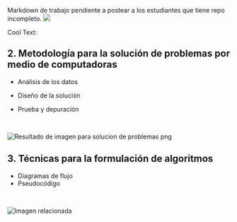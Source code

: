 Markdown de trabajo pendiente a postear a los estudiantes que tiene repo incompleto.
![](https://images.cooltext.com/5330941.png)

<a href="http://cooltext.com" target="_top"><img src="https://cooltext.com/images/ct_pixel.gif" width="80" height="15" alt="Cool Text: Logo and Graphics Generator" border="0" /></a>



## 2. **Metodología para la solución de problemas por medio de computadoras**

 - Análisis de los datos
 
 - Diseño de la solución 
 - Prueba y depuración
 <br/>
 
 ![Resultado de imagen para solucion de problemas png](https://pngimage.net/wp-content/uploads/2018/06/solucion-png-3.png)



## 3. **Técnicas para la formulación de algoritmos**

 

 - Diagramas de flujo 
 - Pseudocódigo
 <br/>
 
 ![Imagen relacionada](https://image.flaticon.com/icons/png/512/1551/1551427.png)
